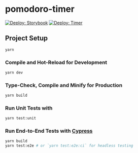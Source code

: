 # pomodoro-timer

[![Deploy: Storybook](https://github.com/caarlos1/pomodoro-timer/actions/workflows/deploy-storybook.yml/badge.svg?branch=master)](https://github.com/caarlos1/pomodoro-timer/actions/workflows/deploy-storybook.yml)
[![Deploy: Timer](https://github.com/caarlos1/pomodoro-timer/actions/workflows/deploy-master.yml/badge.svg?branch=master)](https://github.com/caarlos1/pomodoro-timer/actions/workflows/deploy-master.yml)

## Project Setup

```sh
yarn
```

### Compile and Hot-Reload for Development

```sh
yarn dev
```

### Type-Check, Compile and Minify for Production

```sh
yarn build
```

### Run Unit Tests with

```sh
yarn test:unit
```

### Run End-to-End Tests with [Cypress](https://www.cypress.io/)

```sh
yarn build
yarn test:e2e # or `yarn test:e2e:ci` for headless testing
```
